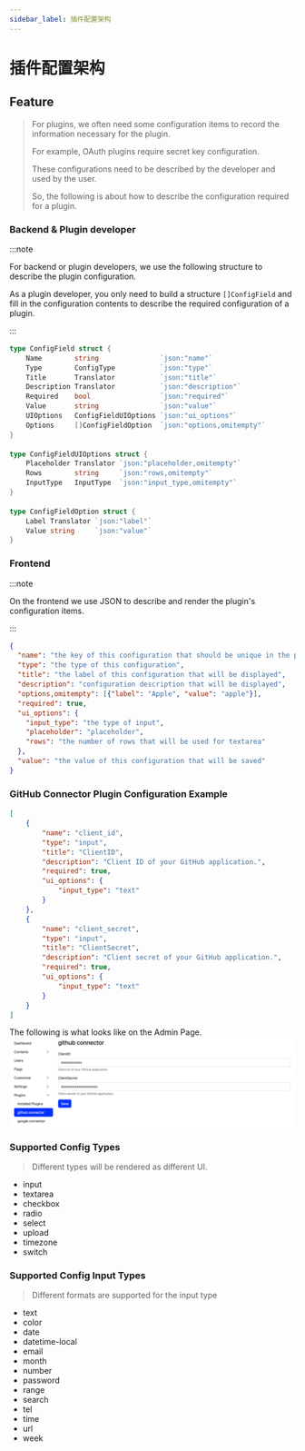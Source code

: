 ```yaml
---
sidebar_label: 插件配置架构
---
```


# 插件配置架构

## Feature
>
> For plugins, we often need some configuration items to record the information necessary for the plugin.
>
> For example, OAuth plugins require secret key configuration.
>
> These configurations need to be described by the developer and used by the user.
>
> So, the following is about how to describe the configuration required for a plugin.

### Backend & Plugin developer

:::note

For backend or plugin developers, we use the following structure to describe the plugin configuration.

As a plugin developer, you only need to build a structure `[]ConfigField` and fill in the configuration contents to describe the required configuration of a plugin.

:::

```go
type ConfigField struct {
    Name        string               `json:"name"`
    Type        ConfigType           `json:"type"`
    Title       Translator           `json:"title"`
    Description Translator           `json:"description"`
    Required    bool                 `json:"required"`
    Value       string               `json:"value"`
    UIOptions   ConfigFieldUIOptions `json:"ui_options"`
    Options     []ConfigFieldOption  `json:"options,omitempty"`
}

type ConfigFieldUIOptions struct {
    Placeholder Translator `json:"placeholder,omitempty"`
    Rows        string     `json:"rows,omitempty"`
    InputType   InputType  `json:"input_type,omitempty"`
}

type ConfigFieldOption struct {
    Label Translator `json:"label"`
    Value string     `json:"value"`
}
```

### Frontend

:::note

On the frontend we use JSON to describe and render the plugin's configuration items.

:::

```json
{
  "name": "the key of this configuration that should be unique in the plugin",
  "type": "the type of this configuration",
  "title": "the label of this configuration that will be displayed",
  "description": "configuration description that will be displayed",
  "options,omitempty": [{"label": "Apple", "value": "apple"}],
  "required": true,
  "ui_options": {
    "input_type": "the type of input",
    "placeholder": "placeholder",
    "rows": "the number of rows that will be used for textarea"
  },
  "value": "the value of this configuration that will be saved"
}
```

### GitHub Connector Plugin Configuration Example

```json
[
    {
        "name": "client_id",
        "type": "input",
        "title": "ClientID",
        "description": "Client ID of your GitHub application.",
        "required": true,
        "ui_options": {
            "input_type": "text"
        }
    },
    {
        "name": "client_secret",
        "type": "input",
        "title": "ClientSecret",
        "description": "Client secret of your GitHub application.",
        "required": true,
        "ui_options": {
            "input_type": "text"
        }
    }
]
```

The following is what looks like on the Admin Page.
![plugin-github-connector-config](/img/docs/plugin-github-connector-config.png)

### Supported Config Types
>
> Different types will be rendered as different UI.

- input
- textarea
- checkbox
- radio
- select
- upload
- timezone
- switch

### Supported Config Input Types
>
> Different formats are supported for the input type

- text
- color
- date
- datetime-local
- email
- month
- number
- password
- range
- search
- tel
- time
- url
- week
